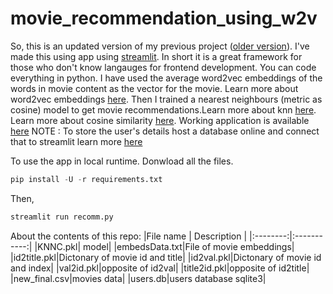 # movie_recommendation_using_w2v

So, this is an updated version of my previous project ([older version](https://github.com/himalaya-singh-sheoran/movie_recommendation_using_w2v/tree/main)).
I've made this using app using [streamlit](https://streamlit.io/). In short it is a great framework for those who don't know langauges for frontend development. You can code everything in python.
I have used the average word2vec embeddings of the words in movie content as the vector for the movie. Learn more about word2vec embeddings [here](https://www.youtube.com/watch?v=LSS_bos_TPI).
Then I trained a nearest neighbours (metric as cosine) model to get movie recommendations.Learn more about knn [here](https://www.youtube.com/watch?v=HVXime0nQeI).
Learn more about cosine similarity [here](https://www.youtube.com/watch?v=ieMjGVYw9ag).
Working application is available [here](https://share.streamlit.io/himalaya-singh-sheoran/movie_recommendation_using_w2v/new_1/recomm.py)
NOTE : To store the user's details host a database online and connect that to streamlit learn more [here](https://docs.streamlit.io/en/latest/tutorial/databases.html)

To use the app in local runtime. Donwload all the files.

```python
pip install -U -r requirements.txt
```

Then,
```python
streamlit run recomm.py
```
About the contents of this repo:
|File name | Description |
|:--------:|:-----------:|
|KNNC.pkl| model|
|embedsData.txt|File of movie embeddings|
|id2title.pkl|Dictonary of movie id and title|
|id2val.pkl|Dictonary of movie id and index|
|val2id.pkl|opposite of id2val|
|title2id.pkl|opposite of id2title|
|new_final.csv|movies data|
|users.db|users database sqlite3|


